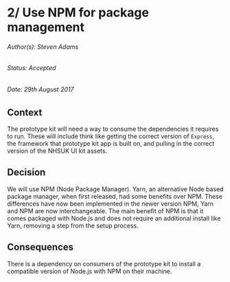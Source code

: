 # 2/ Use NPM for package management
###### Author(s): Steven Adams
###### Status: Accepted
###### Date: 29th August 2017

## Context
The prototype kit will need a way to consume the dependencies it requires to run. These will include think like getting the correct version of `Express`, the framework that prototype kit app is built on, and pulling in the correct version of the NHSUK UI kit assets.


## Decision
We will use NPM (Node Package Manager). Yarn, an alternative Node based package manager, when first released, had some benefits over NPM. These differences have now been implemented in the newer version NPM, Yarn and NPM are now interchangeable. The main benefit of NPM is that it comes packaged with Node.js and does not require an additional install like Yarn, removing a step from the setup process.

## Consequences
There is a dependency on consumers of the prototype kit to install a compatible version of Node.js with NPM on their machine.
